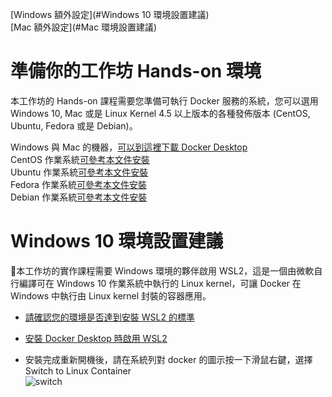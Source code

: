 [Windows 額外設定](#Windows 10 環境設置建議)  
[Mac 額外設定](#Mac 環境設置建議)

# 準備你的工作坊 Hands-on 環境
本工作坊的 Hands-on 課程需要您準備可執行 Docker 服務的系統，您可以選用 Windows 10, Mac 或是 Linux Kernel 4.5 以上版本的各種發佈版本 (CentOS, Ubuntu, Fedora 或是 Debian)。

Windows 與 Mac 的機器，[可以到這裡下載 Docker Desktop](https://www.docker.com/products/docker-desktop)  
CentOS 作業系統[可參考本文件安裝](https://docs.docker.com/engine/install/centos/)  
Ubuntu 作業系統[可參考本文件安裝](https://docs.docker.com/engine/install/ubuntu/)  
Fedora 作業系統[可參考本文件安裝](https://docs.docker.com/engine/install/fedora/)  
Debian 作業系統[可參考本文件安裝](https://docs.docker.com/engine/install/debian/)

# Windows 10 環境設置建議 
 本工作坊的實作課程需要 Windows 環境的夥伴啟用 WSL2，這是一個由微軟自行編譯可在 Windows 10 作業系統中執行的 Linux kernel，可讓 Docker 在 Windows 中執行由 Linux kernel 封裝的容器應用。 

* [請確認您的環境是否達到安裝 WSL2 的標準](https://docs.docker.com/docker-for-windows/wsl/#prerequisites)  
* [安裝 Docker Desktop 時啟用 WSL2](https://docs.docker.com/docker-for-windows/wsl/#install) 

* 安裝完成重新開機後，請在系統列對 docker 的圖示按一下滑鼠右鍵，選擇 Switch to Linux Container  
![switch](https://i.stack.imgur.com/96opa.png)
 